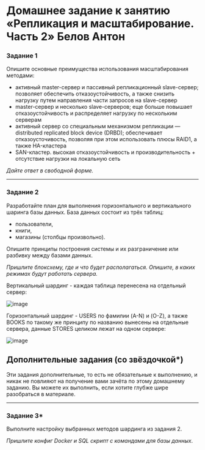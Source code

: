 # Домашнее задание к занятию «Репликация и масштабирование. Часть 2» Белов Антон

### Задание 1

Опишите основные преимущества использования масштабирования методами:

- активный master-сервер и пассивный репликационный slave-сервер; позволяет обеспечить отказоустойчивость, а также снизить нагрузку путем направления части запросов на slave-сервер
- master-сервер и несколько slave-серверов; еще больше повышает отказоустойчивость и распределяет нагрузку по нескольким серверам
- активный сервер со специальным механизмом репликации — distributed replicated block device (DRBD); обеспечивает отказоусточивость, позволяя при этом использовать плюсы RAID1, а также HA-кластера
- SAN-кластер. высокая отказоустойчивость и производительность + отсутствие нагрузки на локальную сеть

*Дайте ответ в свободной форме.*

---

### Задание 2


Разработайте план для выполнения горизонтального и вертикального шаринга базы данных. База данных состоит из трёх таблиц: 

- пользователи, 
- книги, 
- магазины (столбцы произвольно). 

Опишите принципы построения системы и их разграничение или разбивку между базами данных.

*Пришлите блоксхему, где и что будет располагаться. Опишите, в каких режимах будут работать сервера.* 

Вертикальный шардинг - каждая таблица перенесена на отдельный сервер:

![image](https://github.com/Belovant/ds-ts/assets/107868869/558d9df9-2cf8-44f7-84bf-229828973828)

Горизонтальный шардинг - USERS по фамилии (A-N) и (O-Z), а также BOOKS по такому же принципу по названию вынесены на отдельные сервера, данные STORES целиком лежат на одном сервере:

![image](https://github.com/Belovant/ds-ts/assets/107868869/44ee4b22-85ec-4477-82be-bcbef3d04d1c)

## Дополнительные задания (со звёздочкой*)
Эти задания дополнительные, то есть не обязательные к выполнению, и никак не повлияют на получение вами зачёта по этому домашнему заданию. Вы можете их выполнить, если хотите глубже шире разобраться в материале.

---
### Задание 3*

Выполните настройку выбранных методов шардинга из задания 2.

*Пришлите конфиг Docker и SQL скрипт с командами для базы данных*.
